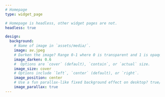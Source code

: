 ```yaml
---
# Homepage
type: widget_page

# Homepage is headless, other widget pages are not.
headless: true

design:
  background:
    # Name of image in `assets/media/`.
    image: av.jpeg
    # Darken the image? Range 0-1 where 0 is transparent and 1 is opaque.
    image_darken: 0.6
    #  Options are `cover` (default), `contain`, or `actual` size.
    image_size: cover
    # Options include `left`, `center` (default), or `right`.
    image_position: center
    # Use a fun parallax-like fixed background effect on desktop? true/false
    image_parallax: true
---
```

